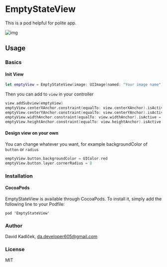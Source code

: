 # EmptyStateView

This is a pod helpful for polite app.

![img](https://i.imgur.com/OULasya.png)

## Usage

### Basics

#### Init View
```swift
let emptyView = EmptyStateView(image: UIImage(named: "Your image name")!, title: "Opss...", message: "Something went wrong!", buttonText: "Try again")
```
Then you can add to `view` in your controller

```swift
view.addSubview(emptyView)
emptyView.centerXAnchor.constraint(equalTo: view.centerXAnchor).isActive = true
emptyView.centerYAnchor.constraint(equalTo: view.centerYAnchor).isActive = true
emptyView.widthAnchor.constraint(equalTo: view.widthAnchor).isActive = true
emptyView.heightAnchor.constraint(equalTo: view.heightAnchor).isActive = true
```

#### Design view on your own

You can change whatever you want, for example backgroundColor of `button` or `radius`

```swift
emptyView.button.backgroundColor = UIColor.red
emptyView.button.layer.cornerRadius = 8
```

### Installation

#### CocoaPods

EmptyStateView is available through CocoaPods. To install it, simply add the following line to your Podfile:

`pod 'EmptyStateView'`

### Author

David Kadlček, da.developer605@gmail.com

### License

MIT
